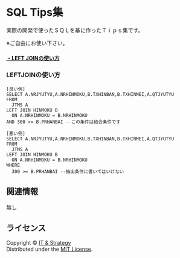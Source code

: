 SQL Tips集
======================
実際の開発で使ったＳＱＬを基に作ったＴｉｐｓ集です。  

※ご自由にお使い下さい。

#### [・LEFT JOINの使い方](#LEFTJOINの使い方)




### LEFTJOINの使い方

    [良い例]
    SELECT A.NRJYUTYU,A.NRHINMOKU,B.TXHINBAN,B.TXHINMEI,A.QTJYUTYU
    FROM
      JTMS A
    LEFT JOIN HINMOKU B
      ON A.NRHINMOKU = B.NRHINMOKU
    AND 300 >= B.PRHANBAI --この条件は結合条件です
    
    [悪い例]
    SELECT A.NRJYUTYU,A.NRHINMOKU,B.TXHINBAN,B.TXHINMEI,A.QTJYUTYU
    FROM
      JTMS A
    LEFT JOIN HINMOKU B
      ON A.NRHINMOKU = B.NRHINMOKU
    WHERE
      300 >= B.PRHANBAI --抽出条件に書いてはいけない


 
関連情報
--------

無し
  
  
ライセンス
----------
Copyright &copy; [IT & Strategy](http://suzukitakashi.net/)  
Distributed under the [MIT License][mit].
 
[MIT]: http://www.opensource.org/licenses/mit-license.php
